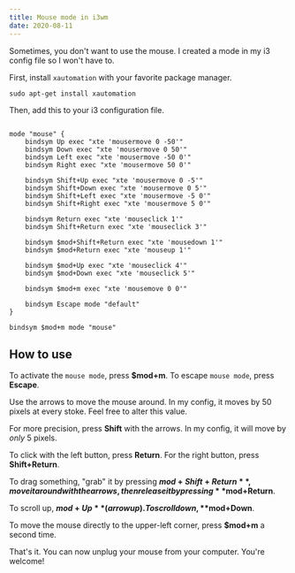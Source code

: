 ```yaml
---
title: Mouse mode in i3wm
date: 2020-08-11
---
```


Sometimes, you don't want to use the mouse. I created a mode in my i3 config file so I won't have to.

First, install `xautomation` with your favorite package manager.

```text
sudo apt-get install xautomation
```

Then, add this to your i3 configuration file.

```text

mode "mouse" {
    bindsym Up exec "xte 'mousermove 0 -50'"
    bindsym Down exec "xte 'mousermove 0 50'"
    bindsym Left exec "xte 'mousermove -50 0'"
    bindsym Right exec "xte 'mousermove 50 0'"

    bindsym Shift+Up exec "xte 'mousermove 0 -5'"
    bindsym Shift+Down exec "xte 'mousermove 0 5'"
    bindsym Shift+Left exec "xte 'mousermove -5 0'"
    bindsym Shift+Right exec "xte 'mousermove 5 0'"

    bindsym Return exec "xte 'mouseclick 1'"
    bindsym Shift+Return exec "xte 'mouseclick 3'"

    bindsym $mod+Shift+Return exec "xte 'mousedown 1'"
    bindsym $mod+Return exec "xte 'mouseup 1'"

    bindsym $mod+Up exec "xte 'mouseclick 4'"
    bindsym $mod+Down exec "xte 'mouseclick 5'"

    bindsym $mod+m exec "xte 'mousemove 0 0'"

    bindsym Escape mode "default"
}

bindsym $mod+m mode "mouse"

```

## How to use

To activate the `mouse mode`, press **$mod+m**. To escape `mouse mode`, press **Escape**.

Use the arrows to move the mouse around. In my config, it moves by 50 pixels at every stoke. Feel free to alter this value.

For more precision, press **Shift** with the arrows. In my config, it will move by _only_ 5 pixels.

To click with the left button, press **Return**. For the right button, press **Shift+Return**.

To drag something, "grab" it by pressing **$mod+Shift+Return**, move it around with the arrows, then release it by pressing **$mod+Return**.

To scroll up, **$mod+Up** (arrow up). To scroll down, **$mod+Down**.

To move the mouse directly to the upper-left corner, press **$mod+m** a second time.

That's it. You can now unplug your mouse from your computer. You're welcome!
